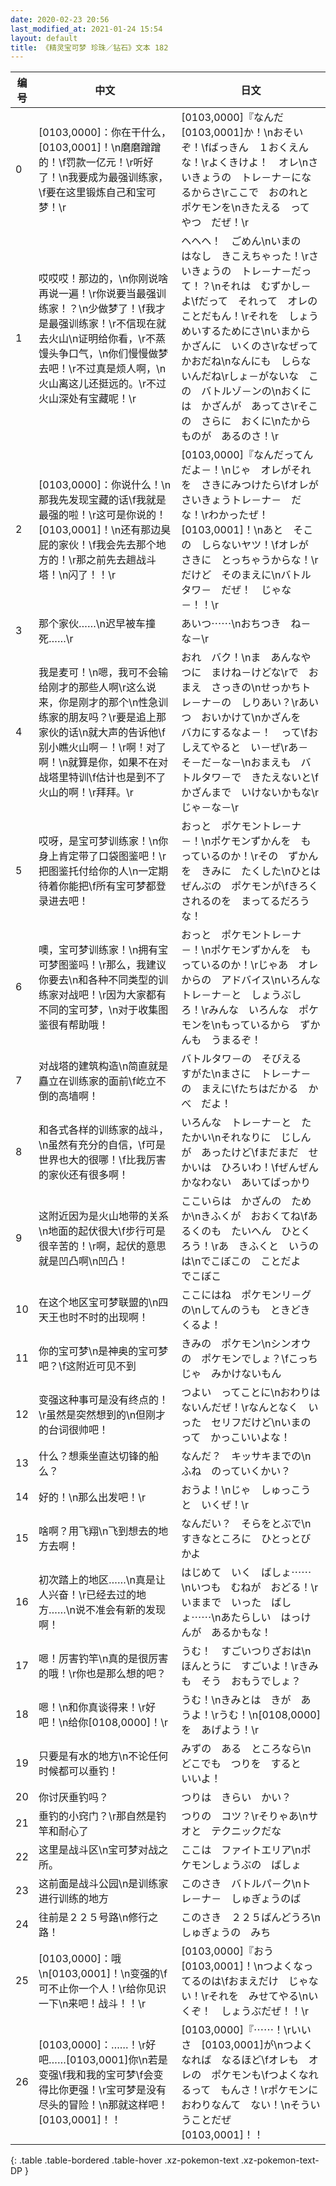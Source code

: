 ```yaml
---
date: 2020-02-23 20:56
last_modified_at: 2021-01-24 15:54
layout: default
title: 《精灵宝可梦 珍珠／钻石》文本 182
---
```

| 编号 | 中文 | 日文 |
| ---- | ---- | ---- |
| 0 | [0103,0000]：你在干什么，[0103,0001]！\n磨磨蹭蹭的！\f罚款一亿元！\r听好了！\n我要成为最强训练家，\f要在这里锻炼自己和宝可梦！\r | [0103,0000]『なんだ　[0103,0001]か！\nおそいぞ！\fばっきん　１おくえん　な！\rよくきけよ！　オレ\nさいきょうの　トレ－ナ－になるからさ\rここで　おのれと　ポケモンを\nきたえる　って　やつ　だぜ！\r |
| 1 | 哎哎哎！那边的，\n你刚说啥再说一遍！\r你说要当最强训练家！？\n少做梦了！\f我才是最强训练家！\r不信现在就去火山\n证明给你看，\r不蒸馒头争口气，\n你们慢慢做梦去吧！\r不过真是烦人啊，\n火山离这儿还挺远的。\r不过火山深处有宝藏呢！\r | ヘヘヘ！　ごめん\nいまの　はなし　きこえちゃった！\rさいきょうの　トレ－ナ－だって！？\nそれは　むずかし－よ\fだって　それって　オレのことだもん！\rそれを　しょうめいするためにさ\nいまから　かざんに　いくのさ\rなぜって　かおだね\nなんにも　しらないんだね\rしょ－がないな　この　バトルゾ－ンの\nおくには　かざんが　あってさ\rそこの　さらに　おくに\nたからものが　あるのさ！\r |
| 2 | [0103,0000]：你说什么！\n那我先发现宝藏的话\f我就是最强的啦！\r这可是你说的！[0103,0001]！\n还有那边臭屁的家伙！\f我会先去那个地方的！\r那之前先去趟战斗塔！\n闪了！！\r | [0103,0000]『なんだってんだよ－！\nじゃ　オレがそれを　さきにみつけたら\fオレが　さいきょうトレ－ナ－　だな！\rわかったぜ！　[0103,0001]！\nあと　そこの　しらないヤツ！\fオレが　さきに　とっちゃうからな！\rだけど　そのまえに\nバトルタワ－　だぜ！　じゃな－！！\r |
| 3 | 那个家伙……\n迟早被车撞死……\r | あいつ⋯⋯\nおちつき　ね－な－\r |
| 4 | 我是麦可！\n嗯，我可不会输给刚才的那些人啊\r这么说来，你是刚才的那个\n性急训练家的朋友吗？\r要是追上那家伙的话\n就大声的告诉他\f别小瞧火山啊－！\r啊！对了啊！\n就算是你，如果不在对战塔里特训\f估计也是到不了火山的啊！\r拜拜。\r | おれ　バク！\nま　あんなやつに　まけね－けどな\rで　おまえ　さっきの\nせっかちトレ－ナ－の　しりあい？\rあいつ　おいかけて\nかざんを　バカにするなよ－！　って\fおしえてやると　い－ぜ\rあ－　そ－だ－な－\nおまえも　バトルタワ－で　きたえないと\fかざんまで　いけないかもな\rじゃ－な－\r |
| 5 | 哎呀，是宝可梦训练家！\n你身上肯定带了口袋图鉴吧！\r把图鉴托付给你的人\n一定期待着你能把\f所有宝可梦都登录进去吧！ | おっと　ポケモントレ－ナ－！\nポケモンずかんを　もっているのか！\rその　ずかんを　きみに　たくした\nひとは　ぜんぶの　ポケモンが\fきろくされるのを　まってるだろうな！ |
| 6 | 噢，宝可梦训练家！\n拥有宝可梦图鉴吗！\r那么，我建议你要去\n和各种不同类型的训练家对战吧！\r因为大家都有不同的宝可梦，\n对于收集图鉴很有帮助哦！ | おっと　ポケモントレ－ナ－！\nポケモンずかんを　もっているのか！\rじゃあ　オレからの　アドバイス\nいろんな　トレ－ナ－と　しょうぶしろ！\rみんな　いろんな　ポケモンを\nもっているから　ずかんも　うまるぞ！ |
| 7 | 对战塔的建筑构造\n简直就是矗立在训练家的面前\f屹立不倒的高墙啊！ | バトルタワ－の　そびえる　すがた\nまさに　トレ－ナ－の　まえに\fたちはだかる　かべ　だよ！ |
| 8 | 和各式各样的训练家的战斗，\n虽然有充分的自信，\f可是世界也大的很哪！\f比我厉害的家伙还有很多啊！ | いろんな　トレ－ナ－と　たたかい\nそれなりに　じしんが　あったけど\fまだまだ　せかいは　ひろいわ！\fぜんぜん　かなわない　あいてばっかり |
| 9 | 这附近因为是火山地带的关系\n地面的起伏很大\f步行可是很辛苦的！\r啊，起伏的意思就是凹凸啊\n凹凸！ | ここいらは　かざんの　ためか\nきふくが　おおくてね\fあるくのも　たいへん　ひとくろう！\rあ　きふくと　いうのは\nでこぼこの　ことだよ　でこぼこ |
| 10 | 在这个地区宝可梦联盟的\n四天王也时不时的出现啊！ | ここにはね　ポケモンリ－グの\nしてんのうも　ときどき　くるよ！ |
| 11 | 你的宝可梦\n是神奥的宝可梦吧？\f这附近可见不到 | きみの　ポケモン\nシンオウの　ポケモンでしょ？\fこっちじゃ　みかけないもん |
| 12 | 变强这种事可是没有终点的！\r虽然是突然想到的\n但刚才的台词很帅吧！ | つよい　ってことに\nおわりは　ないんだぜ！\rなんとなく　いった　セリフだけど\nいまのって　かっこいいよな！ |
| 13 | 什么？想乘坐直达切锋的船么？ | なんだ？　キッサキまでの\nふね　のっていくかい？ |
| 14 | 好的！\n那么出发吧！\r | おうよ！\nじゃ　しゅっこうと　いくぜ！\r |
| 15 | 啥啊？用飞翔\n飞到想去的地方去啊！ | なんだい？　そらをとぶで\nすきなところに　ひとっとび　かよ |
| 16 | 初次踏上的地区……\n真是让人兴奋！\r已经去过的地方……\n说不准会有新的发现啊！ | はじめて　いく　ばしょ⋯⋯\nいつも　むねが　おどる！\rいままで　いった　ばしょ⋯⋯\nあたらしい　はっけんが　あるかもな！ |
| 17 | 嗯！厉害钓竿\n真的是很厉害的哦！\r你也是那么想的吧？ | うむ！　すごいつりざおは\nほんとうに　すごいよ！\rきみも　そう　おもうでしょ？ |
| 18 | 嗯！\n和你真谈得来！\r好吧！\n给你[0108,0000]！\r | うむ！\nきみとは　きが　あうよ！\rうむ！\n[0108,0000]を　あげよう！\r |
| 19 | 只要是有水的地方\n不论任何时候都可以垂钓！ | みずの　ある　ところなら\nどこでも　つりを　すると　いいよ！ |
| 20 | 你讨厌垂钓吗？ | つりは　きらい　かい？ |
| 21 | 垂钓的小窍门？\r那自然是钓竿和耐心了 | つりの　コツ？\rそりゃあ\nサオと　テクニックだな |
| 22 | 这里是战斗区\n宝可梦对战之所。 | ここは　ファイトエリア\nポケモンしょうぶの　ばしょ |
| 23 | 这前面是战斗公园\n是训练家进行训练的地方 | このさき　バトルパ－ク\nトレ－ナ－　しゅぎょうのば |
| 24 | 往前是２２５号路\n修行之路！ | このさき　２２５ばんどうろ\nしゅぎょうの　みち |
| 25 | [0103,0000]：哦\n[0103,0001]！\n变强的\f可不止你一个人！\r给你见识一下\n来吧！战斗！！\r | [0103,0000]『おう　[0103,0001]！\nつよくなってるのは\fおまえだけ　じゃない！\rそれを　みせてやる\nいくぞ！　しょうぶだぜ！！\r |
| 26 | [0103,0000]：……！\r好吧……[0103,0001]你\n若是变强\f我和我的宝可梦\f会变得比你更强！\r宝可梦是没有尽头的冒险！\n那就这样吧！[0103,0001]！！ | [0103,0000]『⋯⋯！\rいいさ　[0103,0001]が\nつよくなれば　なるほど\fオレも　オレの　ポケモンも\fつよくなれるって　もんさ！\rポケモンに　おわりなんて　ない！\nそういうことだぜ　[0103,0001]！！ |
{: .table .table-bordered .table-hover .xz-pokemon-text .xz-pokemon-text-DP }